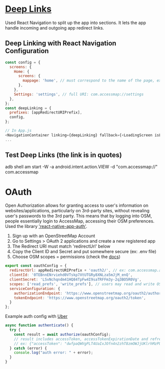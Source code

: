 # [Deep Links](https://reactnative.dev/docs/linking)
Used React Navigation to split up the app into sections. It lets the app handle incoming
and outgoing app redirect links.

## Deep Linking with React Navigation Configuration
```js
const config = { 
  screens: {
    Home: {
      screens: {
        mappage: 'home', // must correspond to the name of the page, ex: mappage
      },
    },
    Settings: 'settings', // full URI: com.accessmap://settings
  },
};
const deepLinking = {
  prefixes: [appRedirectURIPrefix],
  config,
};

// In App.js
<NavigationContainer linking={deepLinking} fallback={<LoadingScreen isLoading={true}/>}>
...
```

## Test Deep Links (the link is in quotes)
adb shell am start -W -a android.intent.action.VIEW -d "com.accessmap://" com.accessmap 


# OAuth
Open Authorization allows for granting access to user's information on websites/applications,
particularly on 3rd-party sites, without revealing user's passwords to the 3rd party.
This means that by logging into OSM, people essentially login to AccessMap, accessing their OSM
preferences. Used the library ['react-native-app-auth'](https://github.com/FormidableLabs/react-native-app-auth).

1) Sign up with an OpenStreetMap Account
2) Go to Settings > OAuth 2 applications and create a new registered app
3) The Redirect URI must match 'redirectUrl' below
4) Copy the Client ID and Secret and put somewhere secure (ex: .env file)
5) Choose OSM scopes = permissions (check the [docs](https://wiki.openstreetmap.org/wiki/OAuth#OAuth_2.0))

```js
export const oauthConfig = {
  redirectUrl: appRedirectURIPrefix + 'oauth2/', // ex: com.accessmap.auth://oauth2, tells the 
  clientId: '0TEBnnENrviehd0VTskp7XtUTGRy8XNLza5mJjM_enQ',
  clientSecret: 'LSvNchqndm41HQ84TpFw4I9saTRFFm3y-2q3BO5R0Vg',
  scopes: ['read_prefs', 'write_prefs'], // users may read and write OSM account preferences
  serviceConfiguration: {
    authorizationEndpoint: 'https://www.openstreetmap.org/oauth2/authorize', // where to redirect app to authorize
    tokenEndpoint: 'https://www.openstreetmap.org/oauth2/token',
  }
};
```
Example auth config with [Uber](https://github.com/FormidableLabs/react-native-app-auth/blob/main/docs/config-examples/uber.md)

```js
async function authenticate() {
  try {
    const result = await authorize(oauthConfig);
    // result includes accessToken, accessTokenExpirationDate and refreshToken
    // ex: {"accessToken": "dwfpaQWVgPLT4UaIxJOfn4n2zhT8zmOWJjUKlrhMzPU", "authorizeAdditionalParameters": {}, "idToken": null, "refreshToken": null, "scopes": [], "tokenAdditionalParameters": {"created_at": "1635305122"}, "tokenType": "Bearer"}
  } catch (error) {
    console.log("auth error: " + error);
  }
}
```